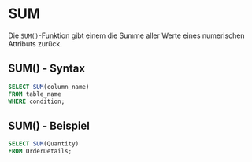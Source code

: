 # SUM

Die `SUM()`-Funktion gibt einem die Summe aller Werte eines numerischen Attributs zurück.

## SUM() - Syntax

````SQL
SELECT SUM(column_name)
FROM table_name
WHERE condition;
````

## SUM() - Beispiel

````SQL
SELECT SUM(Quantity)
FROM OrderDetails;
````